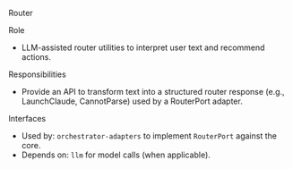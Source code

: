 Router

Role
- LLM-assisted router utilities to interpret user text and recommend actions.

Responsibilities
- Provide an API to transform text into a structured router response (e.g., LaunchClaude, CannotParse) used by a RouterPort adapter.

Interfaces
- Used by: `orchestrator-adapters` to implement `RouterPort` against the core.
- Depends on: `llm` for model calls (when applicable).

